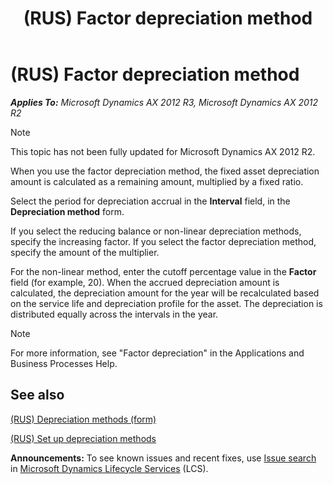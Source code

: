 ﻿---
title: (RUS) Factor depreciation method
TOCTitle: (RUS) Factor depreciation method
ms:assetid: 291efbcd-0ca1-47bb-ba3f-d28e5d5b8401
ms:mtpsurl: https://technet.microsoft.com/en-us/library/JJ665223(v=AX.60)
ms:contentKeyID: 49387312
ms.date: 04/18/2014
mtps_version: v=AX.60
---

# (RUS) Factor depreciation method 


_**Applies To:** Microsoft Dynamics AX 2012 R3, Microsoft Dynamics AX 2012 R2_


> [!NOTE]
> <P>This topic has not been fully updated for Microsoft Dynamics AX 2012 R2.</P>



When you use the factor depreciation method, the fixed asset depreciation amount is calculated as a remaining amount, multiplied by a fixed ratio.

Select the period for depreciation accrual in the **Interval** field, in the **Depreciation method** form.

If you select the reducing balance or non-linear depreciation methods, specify the increasing factor. If you select the factor depreciation method, specify the amount of the multiplier.

For the non-linear method, enter the cutoff percentage value in the **Factor** field (for example, 20). When the accrued depreciation amount is calculated, the depreciation amount for the year will be recalculated based on the service life and depreciation profile for the asset. The depreciation is distributed equally across the intervals in the year.


> [!NOTE]
> <P>For more information, see "Factor depreciation" in the Applications and Business Processes Help.</P>



## See also

[(RUS) Depreciation methods (form)](https://technet.microsoft.com/en-us/library/jj856184\(v=ax.60\))

[(RUS) Set up depreciation methods](rus-set-up-depreciation-methods.md)

  
**Announcements:** To see known issues and recent fixes, use [Issue search](http://go.microsoft.com/fwlink/?linkid=389258) in [Microsoft Dynamics Lifecycle Services](http://go.microsoft.com/fwlink/?linkid=306505) (LCS).

